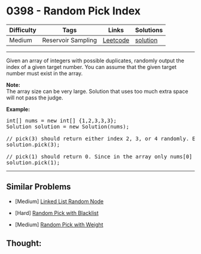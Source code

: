 # 0398 - Random Pick Index

Difficulty  | Tags | Links | Solutions
----------- | ---- | ----- | -----
Medium | Reservoir Sampling | [Leetcode](https://leetcode.com/problems/random-pick-index) | [solution](https://leetcode.com/problems/random-pick-index/solution/)


-----------

<p>Given an array of integers with possible duplicates, randomly output the index of a given target number. You can assume that the given target number must exist in the array.</p>

<p><b>Note:</b><br />
The array size can be very large. Solution that uses too much extra space will not pass the judge.</p>

<p><b>Example:</b></p>

<pre>
int[] nums = new int[] {1,2,3,3,3};
Solution solution = new Solution(nums);

// pick(3) should return either index 2, 3, or 4 randomly. Each index should have equal probability of returning.
solution.pick(3);

// pick(1) should return 0. Since in the array only nums[0] is equal to 1.
solution.pick(1);
</pre>


-----------


## Similar Problems

- [Medium] [Linked List Random Node](linked-list-random-node)

- [Hard] [Random Pick with Blacklist](random-pick-with-blacklist)

- [Medium] [Random Pick with Weight](random-pick-with-weight)




## Thought:
